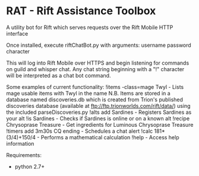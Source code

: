 RAT - Rift Assistance Toolbox
===========

A utility bot for Rift which serves requests over the Rift Mobile HTTP interface

Once installed, execute riftChatBot.py with arguments: username password character

This will log into Rift Mobile over HTTPS and begin listening for commands on guild and whisper chat. Any chat string beginning with a "!" character will be interpreted as a chat bot command.

Some examples of current functionality:
!items -class=mage Twyl      - Lists mage usable items with Twyl in the name
	N.B. Items are stored in a database named discoveries.db which is created from Trion's published discoveries database (available at ftp://ftp.trionworlds.com/rift/data/) using the included parseDiscoveries.py
!alts add Sardines           - Registers Sardines as your alt
!is Sardines                 - Checks if Sardines is online or on a known alt
!recipe Chrysoprase Treasure - Get ingredients for Luminous Chrysoprase Treasure
!timers add 3m30s CQ ending  - Schedules a chat alert
!calc 181*(3/4)+150/4        - Performs a mathematical calculation
!help                        - Access help information

Requirements:
* python 2.7+
	